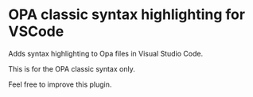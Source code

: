 # OPA classic syntax highlighting for VSCode

Adds syntax highlighting to Opa files in Visual Studio Code.

This is for the OPA classic syntax only.

Feel free to improve this plugin.


